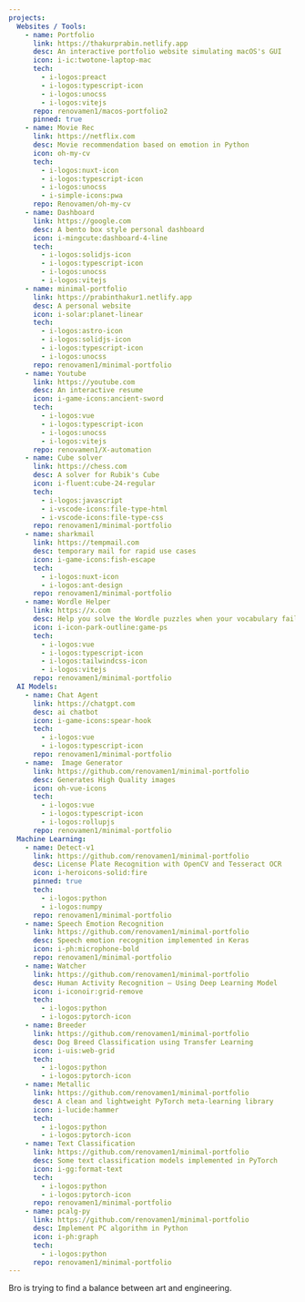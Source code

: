 ```yaml
---
projects:
  Websites / Tools:
    - name: Portfolio
      link: https://thakurprabin.netlify.app
      desc: An interactive portfolio website simulating macOS's GUI
      icon: i-ic:twotone-laptop-mac
      tech:
        - i-logos:preact
        - i-logos:typescript-icon
        - i-logos:unocss
        - i-logos:vitejs
      repo: renovamen1/macos-portfolio2
      pinned: true
    - name: Movie Rec
      link: https://netflix.com
      desc: Movie recommendation based on emotion in Python
      icon: oh-my-cv
      tech:
        - i-logos:nuxt-icon
        - i-logos:typescript-icon
        - i-logos:unocss
        - i-simple-icons:pwa
      repo: Renovamen/oh-my-cv
    - name: Dashboard
      link: https://google.com
      desc: A bento box style personal dashboard
      icon: i-mingcute:dashboard-4-line
      tech:
        - i-logos:solidjs-icon
        - i-logos:typescript-icon
        - i-logos:unocss
        - i-logos:vitejs
    - name: minimal-portfolio
      link: https://prabinthakur1.netlify.app
      desc: A personal website
      icon: i-solar:planet-linear
      tech:
        - i-logos:astro-icon
        - i-logos:solidjs-icon
        - i-logos:typescript-icon
        - i-logos:unocss
      repo: renovamen1/minimal-portfolio
    - name: Youtube
      link: https://youtube.com
      desc: An interactive resume
      icon: i-game-icons:ancient-sword
      tech:
        - i-logos:vue
        - i-logos:typescript-icon
        - i-logos:unocss
        - i-logos:vitejs
      repo: renovamen1/X-automation
    - name: Cube solver 
      link: https://chess.com
      desc: A solver for Rubik's Cube
      icon: i-fluent:cube-24-regular
      tech:
        - i-logos:javascript
        - i-vscode-icons:file-type-html
        - i-vscode-icons:file-type-css
      repo: renovamen1/minimal-portfolio
    - name: sharkmail
      link: https://tempmail.com
      desc: temporary mail for rapid use cases
      icon: i-game-icons:fish-escape
      tech:
        - i-logos:nuxt-icon
        - i-logos:ant-design
      repo: renovamen1/minimal-portfolio
    - name: Wordle Helper
      link: https://x.com
      desc: Help you solve the Wordle puzzles when your vocabulary fails you
      icon: i-icon-park-outline:game-ps
      tech:
        - i-logos:vue
        - i-logos:typescript-icon
        - i-logos:tailwindcss-icon
        - i-logos:vitejs
      repo: renovamen1/minimal-portfolio
  AI Models:
    - name: Chat Agent
      link: https://chatgpt.com
      desc: ai chatbot 
      icon: i-game-icons:spear-hook
      tech:
        - i-logos:vue
        - i-logos:typescript-icon
      repo: renovamen1/minimal-portfolio
    - name:  Image Generator
      link: https://github.com/renovamen1/minimal-portfolio
      desc: Generates High Quality images 
      icon: oh-vue-icons
      tech:
        - i-logos:vue
        - i-logos:typescript-icon
        - i-logos:rollupjs
      repo: renovamen1/minimal-portfolio
  Machine Learning:
    - name: Detect-v1
      link: https://github.com/renovamen1/minimal-portfolio
      desc: License Plate Recognition with OpenCV and Tesseract OCR
      icon: i-heroicons-solid:fire
      pinned: true
      tech:
        - i-logos:python
        - i-logos:numpy
      repo: renovamen1/minimal-portfolio
    - name: Speech Emotion Recognition
      link: https://github.com/renovamen1/minimal-portfolio
      desc: Speech emotion recognition implemented in Keras
      icon: i-ph:microphone-bold
      repo: renovamen1/minimal-portfolio
    - name: Watcher
      link: https://github.com/renovamen1/minimal-portfolio
      desc: Human Activity Recognition – Using Deep Learning Model
      icon: i-iconoir:grid-remove
      tech:
        - i-logos:python
        - i-logos:pytorch-icon
    - name: Breeder
      link: https://github.com/renovamen1/minimal-portfolio
      desc: Dog Breed Classification using Transfer Learning
      icon: i-uis:web-grid
      tech:
        - i-logos:python
        - i-logos:pytorch-icon
    - name: Metallic
      link: https://github.com/renovamen1/minimal-portfolio
      desc: A clean and lightweight PyTorch meta-learning library
      icon: i-lucide:hammer
      tech:
        - i-logos:python
        - i-logos:pytorch-icon
    - name: Text Classification
      link: https://github.com/renovamen1/minimal-portfolio
      desc: Some text classification models implemented in PyTorch
      icon: i-gg:format-text
      tech:
        - i-logos:python
        - i-logos:pytorch-icon
      repo: renovamen1/minimal-portfolio
    - name: pcalg-py
      link: https://github.com/renovamen1/minimal-portfolio
      desc: Implement PC algorithm in Python
      icon: i-ph:graph
      tech:
        - i-logos:python
      repo: renovamen1/minimal-portfolio
---
```


 Bro is trying to find a balance between art and engineering.

